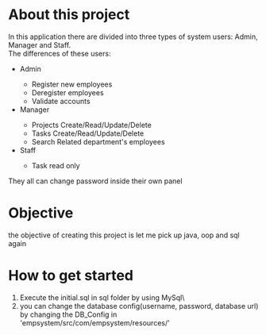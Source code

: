 # About this project
In this application there are divided into three types of system users: Admin, Manager and Staff.\
The differences of these users:
<ul>
  <li>Admin</li>
  <ul>
    <li>Register new employees</li>
    <li>Deregister employees</lu>
    <li>Validate accounts</li>
  </ul>
  <li>Manager</li>
    <ul>
      <li>Projects Create/Read/Update/Delete</li>
      <li>Tasks Create/Read/Update/Delete</li>
      <li>Search Related department's employees</li>
    </ul>
  <li>Staff</li>
    <ul>
      <li>Task read only</li>
    </ul>
</ul>
They all can change password inside their own panel

# Objective
the objective of creating this project is let me pick up java, oop and sql again

# How to get started
1. Execute the initial.sql in sql folder by using MySql\
2. you can change the database config(username, password, database url) by changing the DB_Config in 'empsystem/src/com/empsystem/resources/'

